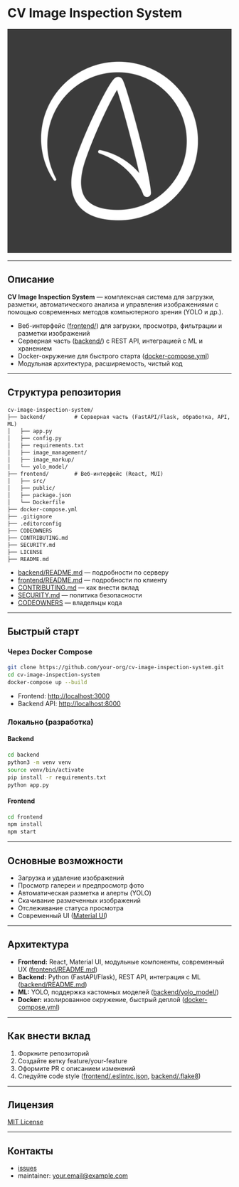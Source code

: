 # CV Image Inspection System

![Логотип](frontend/public/logo.jpg)

---

## Описание

**CV Image Inspection System** — комплексная система для загрузки, разметки, автоматического анализа и управления изображениями с помощью современных методов компьютерного зрения (YOLO и др.).

- Веб-интерфейс ([frontend/](./frontend/README.md)) для загрузки, просмотра, фильтрации и разметки изображений
- Серверная часть ([backend/](./backend/README.md)) с REST API, интеграцией с ML и хранением
- Docker-окружение для быстрого старта ([docker-compose.yml](./docker-compose.yml))
- Модульная архитектура, расширяемость, чистый код

---

## Структура репозитория

```
cv-image-inspection-system/
├── backend/         # Серверная часть (FastAPI/Flask, обработка, API, ML)
│   ├── app.py
│   ├── config.py
│   ├── requirements.txt
│   ├── image_management/
│   ├── image_markup/
│   └── yolo_model/
├── frontend/        # Веб-интерфейс (React, MUI)
│   ├── src/
│   ├── public/
│   ├── package.json
│   └── Dockerfile
├── docker-compose.yml
├── .gitignore
├── .editorconfig
├── CODEOWNERS
├── CONTRIBUTING.md
├── SECURITY.md
├── LICENSE
├── README.md
```

- [backend/README.md](./backend/README.md) — подробности по серверу
- [frontend/README.md](./frontend/README.md) — подробности по клиенту
- [CONTRIBUTING.md](./CONTRIBUTING.md) — как внести вклад
- [SECURITY.md](./SECURITY.md) — политика безопасности
- [CODEOWNERS](./CODEOWNERS) — владельцы кода

---

## Быстрый старт

### Через Docker Compose
```sh
git clone https://github.com/your-org/cv-image-inspection-system.git
cd cv-image-inspection-system
docker-compose up --build
```
- Frontend: [http://localhost:3000](http://localhost:3000)
- Backend API: [http://localhost:8000](http://localhost:8000)

### Локально (разработка)
#### Backend
```sh
cd backend
python3 -m venv venv
source venv/bin/activate
pip install -r requirements.txt
python app.py
```

#### Frontend
```sh
cd frontend
npm install
npm start
```

---

## Основные возможности
- Загрузка и удаление изображений
- Просмотр галереи и предпросмотр фото
- Автоматическая разметка и алерты (YOLO)
- Скачивание размеченных изображений
- Отслеживание статуса просмотра
- Современный UI ([Material UI](https://mui.com/))

---

## Архитектура
- **Frontend:** React, Material UI, модульные компоненты, современный UX ([frontend/README.md](./frontend/README.md))
- **Backend:** Python (FastAPI/Flask), REST API, интеграция с ML ([backend/README.md](./backend/README.md))
- **ML:** YOLO, поддержка кастомных моделей ([backend/yolo_model/](./backend/yolo_model/))
- **Docker:** изолированное окружение, быстрый деплой ([docker-compose.yml](./docker-compose.yml))

---

## Как внести вклад
1. Форкните репозиторий
2. Создайте ветку feature/your-feature
3. Оформите PR с описанием изменений
4. Следуйте code style ([frontend/.eslintrc.json](./frontend/.eslintrc.json), [backend/.flake8](./backend/.flake8))

---

## Лицензия
[MIT License](./LICENSE)

---

## Контакты
- [issues](https://github.com/your-org/cv-image-inspection-system/issues)
- maintainer: your.email@example.com